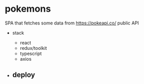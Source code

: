 # pokemons

SPA that fetches some data from https://pokeapi.co/ public API

- stack
  - react
  - redux/toolkit
  - typescript
  - axios

- deploy
  - 